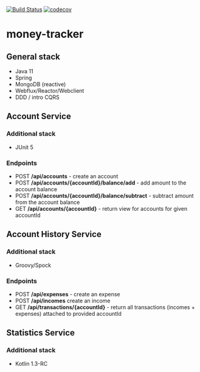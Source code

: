 [![Build Status](https://travis-ci.org/lukaszrys/money-tracker.svg?branch=develop)](https://travis-ci.org/lukaszrys/money-tracker)
[![codecov](https://codecov.io/gh/lukaszrys/money-tracker/branch/develop/graph/badge.svg)](https://codecov.io/gh/lukaszrys/money-tracker)
# money-tracker 

## General stack

* Java 11
* Spring
* MongoDB (reactive)
* Webflux/Reactor/Webclient
* DDD / intro CQRS

## Account Service

### Additional stack
* JUnit 5

### Endpoints
* POST **/api/accounts** - create an account
* POST **/api/accounts/{accountId}/balance/add** - add amount to the account balance
* POST **/api/accounts/{accountId}/balance/subtract** - subtract amount from the account balance
* GET **/api/accounts/{accountId}** - return view for accounts for given accountId

## Account History Service

### Additional stack
* Groovy/Spock

### Endpoints
* POST **/api/expenses** - create an expense
* POST **/api/incomes** create an income
* GET **/api/transactions/{accountId}** - return all transactions (incomes + expenses) attached to provided accountId


## Statistics Service

### Additional stack
* Kotlin 1.3-RC